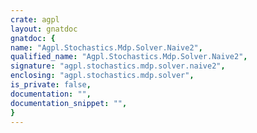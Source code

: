 ```yaml
---
crate: agpl
layout: gnatdoc
gnatdoc: {
name: "Agpl.Stochastics.Mdp.Solver.Naive2",
qualified_name: "Agpl.Stochastics.Mdp.Solver.Naive2",
signature: "agpl.stochastics.mdp.solver.naive2",
enclosing: "agpl.stochastics.mdp.solver",
is_private: false,
documentation: "",
documentation_snippet: "",
}
---
```

